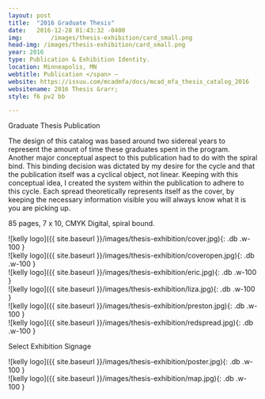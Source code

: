 ```yaml
---
layout: post
title:  "2016 Graduate Thesis"
date:   2016-12-28 01:43:32 -0400
img: 		/images/thesis-exhibition/card_small.png
head-img: /images/thesis-exhibition/card_small.png
year: 2016
type: Publication & Exhibition Identity.  
location: Minneapolis, MN
webtitle: Publication </span> –
website: https://issuu.com/mcadmfa/docs/mcad_mfa_thesis_catalog_2016
websitename: 2016 Thesis &rarr;
style: f6 pv2 bb

---
```


<p class="alcove f4 f3-ns"> Graduate Thesis Publication </p>

The design of this catalog was based around two sidereal years to represent the amount of time these graduates spent in the program. Another major conceptual aspect to this publication had to do with the spiral bind. This binding decision was dictated by my desire for the cycle and that the publication itself was a cyclical object, not linear. Keeping with this conceptual idea, I created the system within the publication to adhere to this cycle. Each spread theoretically represents itself as the cover, by keeping the necessary information visible you will always know what it is you are picking up.

85 pages, 7 x 10, CMYK Digital, spiral bound.


<div class="fl w-100  pr2-l pb2" markdown="1">
![kelly logo]({{ site.baseurl }}/images/thesis-exhibition/cover.jpg){: .db .w-100 }
</div>
<div class="fl w-100  pr2-l pb2" markdown="1">
![kelly logo]({{ site.baseurl }}/images/thesis-exhibition/coveropen.jpg){: .db .w-100 }
</div>

<div class="fl w-100  pr2-l pb2" markdown="1">
![kelly logo]({{ site.baseurl }}/images/thesis-exhibition/eric.jpg){: .db .w-100 }
</div>
<div class="fl w-100  pr2-l pb2" markdown="1">
![kelly logo]({{ site.baseurl }}/images/thesis-exhibition/liza.jpg){: .db .w-100 }
</div>

<div class="fl w-100  pr2-l pb2" markdown="1">
![kelly logo]({{ site.baseurl }}/images/thesis-exhibition/preston.jpg){: .db .w-100 }
</div>
<div class="fl w-100  pr2-l pb2" markdown="1">
![kelly logo]({{ site.baseurl }}/images/thesis-exhibition/redspread.jpg){: .db .w-100 }
</div>

<!-- line -->
<p class=" mt0 w-100 dib bb mb5 pb3"/>
<!-- h2 -->
 <p class="alcove f4 f3-ns">Select Exhibition Signage </p>

<div class="w-100 w-50-ns center pr2-l pb2" markdown="1">
![kelly logo]({{ site.baseurl }}/images/thesis-exhibition/poster.jpg){: .db .w-100 }
</div>

<div class="w-100 w-50-ns center pr2-l pb2" markdown="1">
![kelly logo]({{ site.baseurl }}/images/thesis-exhibition/map.jpg){: .db .w-100 }
</div>
